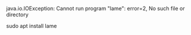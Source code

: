 java.io.IOException: Cannot run program "lame": error=2, No such file or directory

sudo apt install lame

